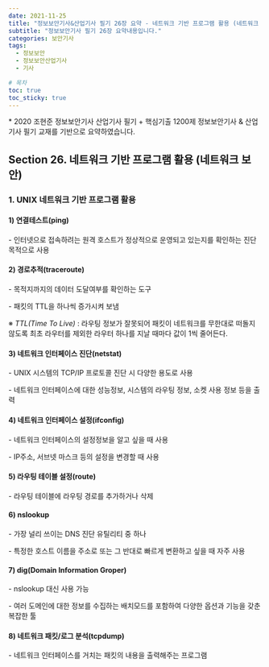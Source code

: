 ```yaml
---
date: 2021-11-25
title: "정보보안기사&산업기사 필기 26장 요약 - 네트워크 기반 프로그램 활용 (네트워크 보안)"
subtitle: "정보보안기사 필기 26장 요약내용입니다."
categories: 보안기사
tags:
  - 정보보안
  - 정보보안산업기사
  - 기사

# 목차
toc: true  
toc_sticky: true 
---
```



\* 2020 조현준 정보보안기사 산업기사 필기 + 핵심기출 1200제 정보보안기사 & 산업기사 필기 교재를 기반으로 요약하였습니다.


## Section 26. 네트워크 기반 프로그램 활용 (네트워크 보안)

### 1. UNIX 네트워크 기반 프로그램 활용

#### 1) 연결테스트(ping)

\- 인터넷으로 접속하려는 원격 호스트가 정상적으로 운영되고 있는지를 확인하는 진단 목적으로 사용

#### 2) 경로추적(traceroute)

\- 목적지까지의 데이터 도달여부를 확인하는 도구

\- 패킷의 TTL을 하나씩 증가시켜 보냄

※ *TTL(Time To Live)* : 라우팅 정보가 잘못되어 패킷이 네트워크를 무한대로 떠돌지 않도록 최초 라우터를 제외한 라우터 하나를 지날 때마다 값이 1씩 줄어든다.

#### 3) 네트워크 인터페이스 진단(netstat)

\- UNIX 시스템의 TCP/IP 프로토콜 진단 시 다양한 용도로 사용

\- 네트워크 인터페이스에 대한 성능정보, 시스템의 라우팅 정보, 소켓 사용 정보 등을 출력

#### 4) 네트워크 인터페이스 설정(ifconfig)

\- 네트워크 인터페이스의 설정정보을 알고 싶을 때 사용

\- IP주소, 서브넷 마스크 등의 설정을 변경할 때 사용

#### 5) 라우팅 테이블 설정(route)

\- 라우팅 테이블에 라우팅 경로를 추가하거나 삭제

#### 6) nslookup

\- 가장 널리 쓰이는 DNS 진단 유틸리티 중 하나

\- 특정한 호스트 이름을 주소로 또는 그 반대로 빠르게 변환하고 싶을 때 자주 사용

#### 7) dig(Domain Information Groper)

\- nslookup 대신 사용 가능

\- 여러 도메인에 대한 정보를 수집하는 배치모드를 포함하여 다양한 옵션과 기능을 갖춘 복잡한 툴

#### 8) 네트워크 패킷/로그 분석(tcpdump)

\- 네트워크 인터페이스를 거치는 패킷의 내용을 출력해주는 프로그램
